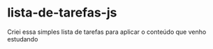 # lista-de-tarefas-js
Criei essa simples lista de tarefas para aplicar o conteúdo que venho estudando
